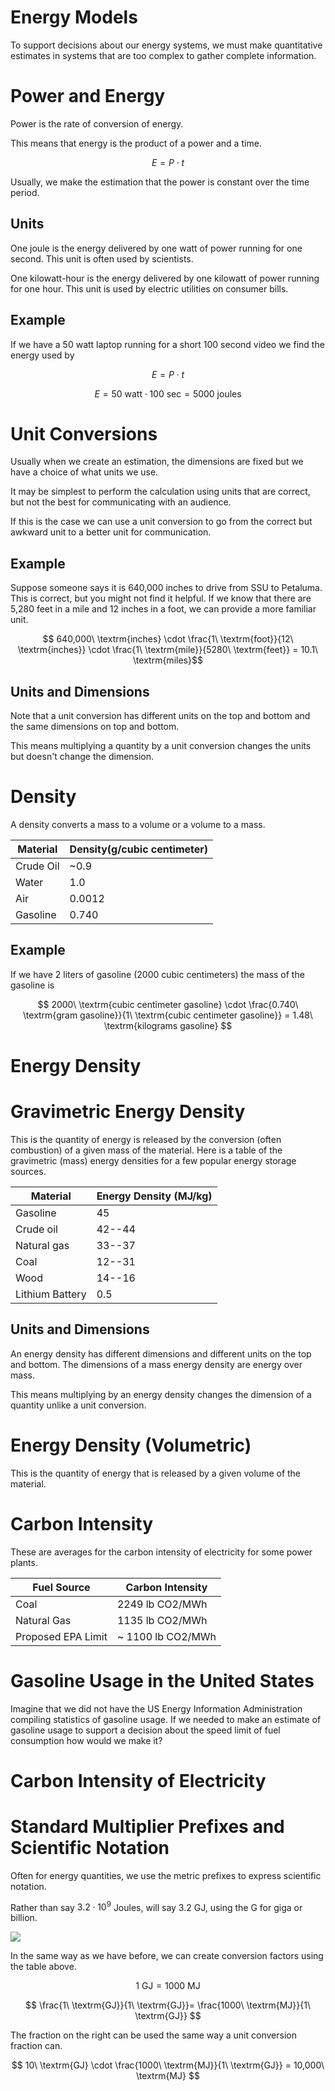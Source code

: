 # Energy Models

To support decisions about our energy systems, we must make quantitative estimates in systems that are too complex to gather complete information.

# Power and Energy

Power is the rate of conversion of energy.

This means that energy is the product of a power and a time.

$$ E = P \cdot t $$

Usually, we make the estimation that the power is constant over the time period.

## Units

One joule is the energy delivered by one watt of power running for one second.
This unit is often used by scientists.

One kilowatt-hour is the energy delivered by one kilowatt of power running for one hour.
This unit is used by electric utilities on consumer bills.

## Example

If we have a 50 watt laptop running for a short 100 second video we find the energy used by

$$ E = P \cdot t $$

$$ E = 50\ \textrm{watt} \cdot 100\ \textrm{sec} = 5000\ \textrm{joules} $$

# Unit Conversions

Usually when we create an estimation, the dimensions are fixed but we have a choice of what units we use.

It may be simplest to perform the calculation using units that are correct, but not the best for communicating with an audience.

If this is the case we can use a unit conversion to go from the correct but awkward unit to a better unit for communication.

## Example

Suppose someone says it is 640,000 inches to drive from SSU to Petaluma.
This is correct, but you might not find it helpful.
If we know that there are 5,280 feet in a mile and 12 inches in a foot, we can provide a more familiar unit.

$$ 640,000\ \textrm{inches} \cdot \frac{1\ \textrm{foot}}{12\ \textrm{inches}} \cdot \frac{1\ \textrm{mile}}{5280\ \textrm{feet}} = 10.1\ \textrm{miles}$$

## Units and Dimensions

Note that a unit conversion has different units on the top and bottom and the same dimensions on top and bottom.

This means multiplying a quantity by a unit conversion changes the units but doesn't change the dimension.

# Density

A density converts a mass to a volume or a volume to a mass.

|Material|Density(g/cubic centimeter)|
|--------|---------------------------|
|Crude Oil | ~0.9 |
|Water | 1.0 |
| Air  | 0.0012 |
| Gasoline | 0.740 |

## Example

If we have 2 liters of gasoline (2000 cubic centimeters) the mass of the gasoline is

$$ 2000\ \textrm{cubic centimeter gasoline} \cdot \frac{0.740\ \textrm{gram gasoline}}{1\ \textrm{cubic centimeter gasoline}} = 1.48\ \textrm{kilograms gasoline} $$

# Energy Density

# Gravimetric Energy Density

This is the quantity of energy is released by the conversion (often combustion) of a given mass of the material.
Here is a table of the gravimetric (mass) energy densities for a few popular energy storage sources.

| Material| Energy Density (MJ/kg) |
|--------|-----|
| Gasoline  | 45     |
| Crude oil | 42--44  |
| Natural gas | 33--37 |
| Coal | 12--31 |
| Wood | 14--16 |
| Lithium Battery | 0.5 |

## Units and Dimensions

An energy density has different dimensions and different units on the top and bottom.
The dimensions of a mass energy density are energy over mass.

This means multiplying by an energy density changes the dimension of a quantity unlike a unit conversion.

# Energy Density (Volumetric)

This is the quantity of energy that is released by a given volume of the material.

# Carbon Intensity

These are averages for the carbon intensity of electricity for some power plants.

| Fuel Source | Carbon Intensity |
|-------------|------------------|
| Coal        | 2249 lb CO2/MWh  |
| Natural Gas | 1135 lb CO2/MWh  |
| Proposed EPA Limit | ~ 1100 lb CO2/MWh |




# Gasoline Usage in the United States

Imagine that we did not have the US Energy Information Administration compiling statistics of gasoline usage.
If we needed to make an estimate of gasoline usage to support a decision about the speed limit of fuel consumption how would we make it?


# Carbon Intensity of Electricity


# Standard Multiplier Prefixes and Scientific Notation

Often for energy quantities, we use the metric prefixes to express scientific notation.

Rather than say $3.2 \cdot 10^{9}$ Joules, will say 3.2 GJ, using the G for giga or billion.

![](../figures/SI-prefix-table.png)

In the same way as we have before, we can create conversion factors using the table above.

$$ 1\ \textrm{GJ} = 1000\ \textrm{MJ} $$

$$ \frac{1\ \textrm{GJ}}{1\ \textrm{GJ}}= \frac{1000\ \textrm{MJ}}{1\ \textrm{GJ}} $$

The fraction on the right can be used the same way a unit conversion fraction can.

$$ 10\ \textrm{GJ} \cdot \frac{1000\ \textrm{MJ}}{1\ \textrm{GJ}} = 10,000\ \textrm{MJ} $$

